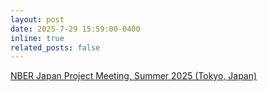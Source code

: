 ```yaml
---
layout: post
date: 2025-7-29 15:59:00-0400
inline: true
related_posts: false
---
```


[NBER Japan Project Meeting, Summer 2025 (Tokyo, Japan)](https://www.nber.org/conferences/japan-project-meeting-summer-2025)